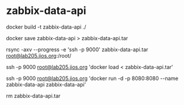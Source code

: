 # zabbix-data-api

docker build -t zabbix-data-api ./

docker save zabbix-data-api > zabbix-data-api.tar

rsync -axv --progress -e 'ssh -p 9000' zabbix-data-api.tar root@lab205.jios.org:/root/

ssh -p 9000 root@lab205.jios.org 'docker load < zabbix-data-api.tar'

ssh -p 9000 root@lab205.jios.org 'docker run -d -p 8080:8080 --name zabbix-data-api zabbix-data-api'

rm zabbix-data-api.tar